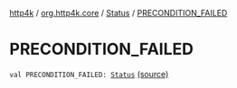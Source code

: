 [http4k](../../index.md) / [org.http4k.core](../index.md) / [Status](index.md) / [PRECONDITION_FAILED](./-p-r-e-c-o-n-d-i-t-i-o-n_-f-a-i-l-e-d.md)

# PRECONDITION_FAILED

`val PRECONDITION_FAILED: `[`Status`](index.md) [(source)](https://github.com/http4k/http4k/blob/master/http4k-core/src/main/kotlin/org/http4k/core/Status.kt#L41)